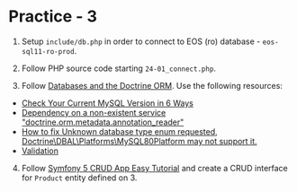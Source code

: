 # Practice - 3

1. Setup `include/db.php` in order to connect to EOS (ro) database - `eos-sql11-ro-prod`.

2. Follow PHP source code starting `24-01_connect.php`.

3. Follow [Databases and the Doctrine ORM](https://symfony.com/doc/current/doctrine.html). Use the following resources:
* [Check Your Current MySQL Version in 6 Ways](https://blog.devart.com/how-to-check-mysql-version.html)
* [Dependency on a non-existent service "doctrine.orm.metadata.annotation_reader"](https://stackoverflow.com/questions/74984949/dependency-on-a-non-existent-service-doctrine-orm-metadata-annotation-reader)
* [How to fix Unknown database type enum requested, Doctrine\DBAL\Platforms\MySQL80Platform may not support it.](https://akashicseer.com/software-development/how-to-fix-unknown-database-type-enum-requested-doctrinedbalplatformsmysql80platform-may-not-support-it/)
* [Validation](https://symfony.com/doc/current/validation.html)

4. Follow [Symfony 5 CRUD App Easy Tutorial](https://www.binaryboxtuts.com/php-tutorials/symfony-5-crud-app-easy-tutorial/)
and create a CRUD interface for `Product` entity defined on 3.
